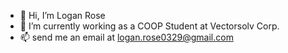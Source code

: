 - 👋 Hi, I’m Logan Rose
- 🌱 I’m currently working as a COOP Student at Vectorsolv Corp.
- 📫 send me an email at logan.rose0329@gmail.com
